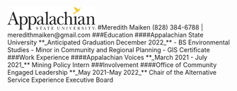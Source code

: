 <img src="Appalachian_State_University_Logo.png" width="200"/>
#Meredith Maiken
(828) 384-6788 | meredithmaiken@gmail.com
###Education
####Appalachian State University
**_Anticipated Graduation December 2022_**
- BS Environmental Studies
- Minor in Community and Regional Planning
- GIS Certificate
###Work Experience
####Appalachian Voices
**_March 2021 - July 2021_**
Mining Policy Intern
###Involvement
####Office of Community Engaged Leadership
**_May 2021-May 2022_**
Chair of the Alternative Service Experience Executive Board
